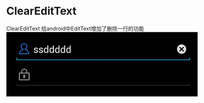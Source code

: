 # ClearEditText
ClearEditText 给android中EditText增加了删除一行的功能
![image](https://github.com/wangxiang91/ClearEditText/blob/master/res/drawable-hdpi/screenshot.jpeg)
